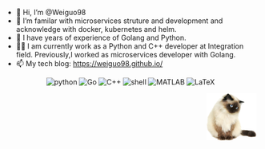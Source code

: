 - 👋 Hi, I’m @Weiguo98
- 👀 I’m familar with microservices struture and development and acknowledge with docker, kubernetes and helm.
- 🎄 I have years of experience of Golang and Python.
- 👩‍💼 I am currently work as a Python and C++ developer at Integration field. Previously,I worked as microservices developer with Golang.
- 📫  My tech blog: https://weiguo98.github.io/

<p align="center">
    <img alt="python" src="https://img.shields.io/badge/-python-3776AB?style=flat-square&logo=Python&logoColor=white">
    <img alt="Go" src="https://img.shields.io/badge/Golang-%2300ADD8?logo=Go&logoColor=white">
    <img alt="C++" src="https://img.shields.io/badge/-C%2B%2B-00599C?style=flat-square&logo=C%2B%2B&logoColor=white">
    <img alt="shell" src="https://img.shields.io/badge/-shell-5391FE?style=flat-square&logo=PowerShell&logoColor=white">
    <img alt="MATLAB" src="https://img.shields.io/badge/-MATLAB-0076A8?style=flat-square&logo=Mathworks&logoColor=white">
    <img alt="LaTeX" src="https://img.shields.io/badge/-LaTeX-008080?style=flat-square&logo=LaTeX&logoColor=white">
</p>

<img src='https://github.com/Weiguo98/Weiguo98/blob/main/SeekPng.com_tumblr-cat-png_3325114.png' align='right' style=' width:100px;height:100 px'/>


<!---
Weiguo98/Weiguo98 is a ✨ special ✨ repository because its `README.md` (this file) appears on your GitHub profile.
You can click the Preview link to take a look at your changes.
--->
